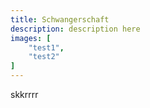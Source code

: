 ```yaml
---
title: Schwangerschaft
description: description here
images: [
    "test1",
    "test2"
]
---
```



skkrrrr